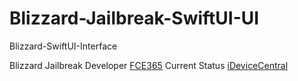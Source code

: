 # Blizzard-Jailbreak-SwiftUI-UI
Blizzard-SwiftUI-Interface

Blizzard Jailbreak Developer [FCE365](https://twitter.com/CFE365)
Current Status [iDeviceCentral](https://idevicecentral.com/blizzard-jailbreak-for-ios-15-0-16-0-beta-current-status/)
